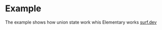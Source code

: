 # Example

The example shows how union state  work whis Elementary works [surf.dev](https://surf.dev)
